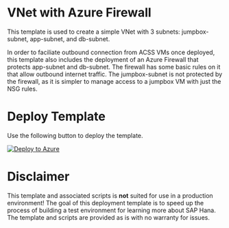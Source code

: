 # VNet with Azure Firewall

This template is used to create a simple VNet with 3 subnets: jumpbox-subnet, app-subnet, and db-subnet.

In order to faciliate outbound connection from ACSS VMs once deployed, this template also includes the deployment of an Azure Firewall that protects app-subnet and db-subnet. The firewall has some basic rules on it that allow outbound internet traffic. The jumpbox-subnet is not protected by the firewall, as it is simpler to manage access to a jumpbox VM with just the NSG rules.

# Deploy Template

Use the following button to deploy the template.

[![Deploy to Azure](https://aka.ms/deploytoazurebutton)](https://portal.azure.com/#create/Microsoft.Template/uri/https%3A%2F%2Fraw.githubusercontent.com%2Fjasontenpenny%2FAzure-ArmTemplates%2Fmain%2FSAP%2FACSS-prereqs%2FVNet-with-AzFW%2FVNet-with-AzFW.json)

# Disclaimer

This template and associated scripts is **not** suited for use in a production environment! The goal of this deployment template is to speed up the process of building a test environment for learning more about SAP Hana. The template and scripts are provided as is with no warranty for issues.